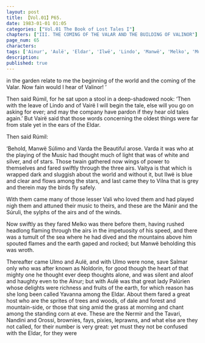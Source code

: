 ```yaml
---
layout: post
title: 【Vol.01】P65.
date: 1983-01-01 01:05
categories: ["Vol.01 The Book of Lost Tales I"]
chapters: ["III. THE COMING OF THE VALAR AND THE BUILDING OF VALINOR"]
page_num: 65
characters: 
tags: ['Ainur', 'Aulë', 'Eldar', 'Ilwë', 'Lindo', 'Manwë', 'Melko', 'Music of the Ainur', 'Nandini', 'Nermir']
description: 
published: true
---
```


<p style="text-indent: 0;">
in the garden relate to me the beginning of the world and the coming of the Valar. Now fain would I hear of Valinor! ’
</p>

Then said Rúmil, for he sat upon a stool in a deep-shadowed nook: ‘Then with the leave of Lindo and of Vairë I will begin the tale, else will you go on asking for ever; and may the company have pardon if they hear old tales again.’ But Vairë said that those words concerning the oldest things were far from stale yet in the ears of the Eldar.

Then said Rúmil:

‘Behold, Manwë Súlimo and Varda the Beautiful arose. Varda it was who at the playing of the Music had thought much of light that was of white and silver, and of stars. Those twain gathered now wings of power to themselves and fared swiftly through the three airs. Vaitya is that which is wrapped dark and sluggish about the world and without it, but Ilwë is blue and clear and flows among the stars, and last came they to Vilna that is grey and therein may the birds fly safely.

With them came many of those lesser Vali who loved them and had played nigh them and attuned their music to theirs, and these are the Mánir and the Súruli, the sylphs of the airs and of the winds.

Now swiftly as they fared Melko was there before them, having rushed headlong flaming through the airs in the impetuosity of his speed, and there was a tumult of the sea where he had dived and the mountains above him spouted flames and the earth gaped and rocked; but Manwë beholding this was wroth.

Thereafter came Ulmo and Aulë, and with Ulmo were none, save Salmar only who was after known as Noldorin, for good though the heart of that mighty one he thought ever deep thoughts alone, and was silent and aloof and haughty even to the Ainur; but with Aulë was that great lady Palúrien whose delights were richness and fruits of the earth, for which reason has she long been called Yavanna among the Eldar. About them fared a great host who are the sprites of trees and woods, of dale and forest and mountain-side, or those that sing amid the grass at morning and chant among the standing corn at eve. These are the Nermir and the Tavari, Nandini and Orossi, brownies, fays, pixies, leprawns, and what else are they not called, for their number is very great: yet must they not be confused with the Eldar, for they were


